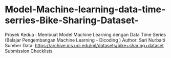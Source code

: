 # Model-Machine-learning-data-time-serries-Bike-Sharing-Dataset-
Proyek Kedua : Membuat Model Machine Learning dengan Data Time Series (Belajar Pengembangan Machine Learning - Dicoding )  Author: Sari Nurbaiti  Sumber Data: https://archive.ics.uci.edu/ml/datasets/bike+sharing+dataset  Submission Checklists
